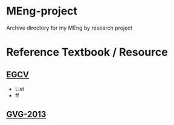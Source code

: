 # MEng-project
Archive directory for my MEng by research project 

# Reference Textbook / Resource

## [EGCV](http://homepages.inf.ed.ac.uk/rbf/CVonline/LOCAL_COPIES/FUSIELLO4/tutorial.html#x1-13002r21)
* List
* ff
## [GVG-2013](https://cw.felk.cvut.cz/courses/GVG/2013/Lecture/GVG-2013-Lecture.pdf)


